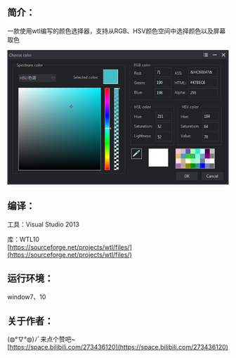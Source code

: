 ## 简介：
一款使用wtl编写的颜色选择器，支持从RGB、HSV颜色空间中选择颜色以及屏幕取色

![](img/Color.png)
## 编译：  
工具：Visual Studio 2013  

库：WTL10  
[https://sourceforge.net/projects/wtl/files/](https://sourceforge.net/projects/wtl/files/)
## 运行环境：  
window7、10  
## 关于作者：  
(◍°∇°◍)ﾉﾞ来点个赞吧~    
[https://space.bilibili.com/273436120](https://space.bilibili.com/273436120)
